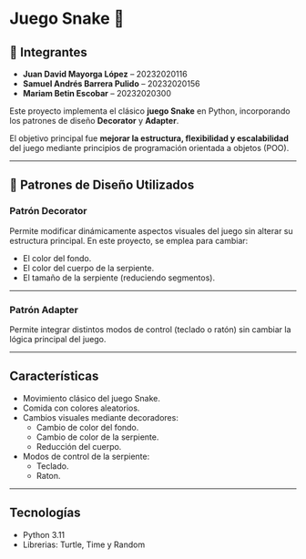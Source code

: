 
  # Juego Snake 🐍

## 👥 Integrantes

- **Juan David Mayorga López** – 20232020116
- **Samuel Andrés Barrera Pulido** – 20232020156
- **Mariam Betin Escobar** – 20232020300

Este proyecto implementa el clásico **juego Snake** en Python, incorporando los patrones de diseño **Decorator** y **Adapter**.

El objetivo principal fue **mejorar la estructura, flexibilidad y escalabilidad** del juego mediante principios de programación orientada a objetos (POO).

---

## 🧩 Patrones de Diseño Utilizados

### **Patrón Decorator**
Permite modificar dinámicamente aspectos visuales del juego sin alterar su estructura principal.
En este proyecto, se emplea para cambiar:
- El color del fondo.
- El color del cuerpo de la serpiente.
- El tamaño de la serpiente (reduciendo segmentos).

---

### **Patrón Adapter**
Permite integrar distintos modos de control (teclado o ratón) sin cambiar la lógica principal del juego.

---

## Características
- Movimiento clásico del juego Snake.
- Comida con colores aleatorios.
- Cambios visuales mediante decoradores:
  - Cambio de color del fondo.
  - Cambio de color de la serpiente.
  - Reducción del cuerpo.
- Modos de control de la serpiente:
  - Teclado.
  - Raton.

---

## Tecnologías
- Python 3.11
- Librerias: Turtle, Time y Random

